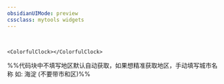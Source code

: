 ```yaml
---
obsidianUIMode: preview
cssclass: mytools widgets
---
```

<br>

```jsx:
<ColorfulClock></ColorfulClock>
```


%%代码块中不填写地区默认自动获取，如果想精准获取地区，手动填写城市名称 如: 海淀 (不要带市和区)%%
```jsx::Weather

```
